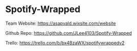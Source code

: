 # Spotify-Wrapped

Team Website: https://asapvald.wixsite.com/website

Github Repo: https://github.com/JLee4103/Spotify-Wrapped

Trello: https://trello.com/b/bx4BzaWX/spotifywrappedv2
